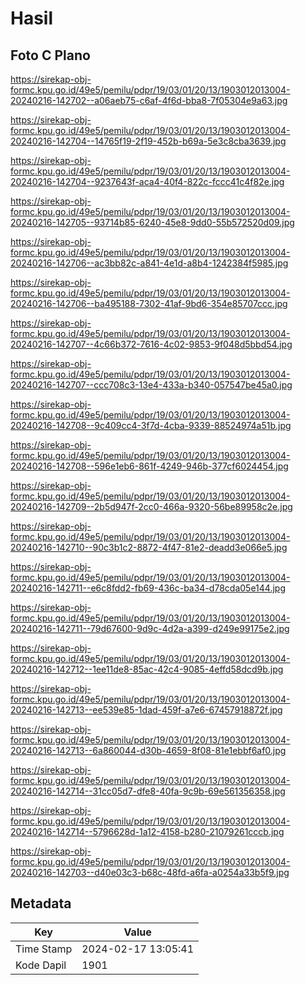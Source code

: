 # Hasil

## Foto C Plano

https://sirekap-obj-formc.kpu.go.id/49e5/pemilu/pdpr/19/03/01/20/13/1903012013004-20240216-142702--a06aeb75-c6af-4f6d-bba8-7f05304e9a63.jpg

https://sirekap-obj-formc.kpu.go.id/49e5/pemilu/pdpr/19/03/01/20/13/1903012013004-20240216-142704--14765f19-2f19-452b-b69a-5e3c8cba3639.jpg

https://sirekap-obj-formc.kpu.go.id/49e5/pemilu/pdpr/19/03/01/20/13/1903012013004-20240216-142704--9237643f-aca4-40f4-822c-fccc41c4f82e.jpg

https://sirekap-obj-formc.kpu.go.id/49e5/pemilu/pdpr/19/03/01/20/13/1903012013004-20240216-142705--93714b85-6240-45e8-9dd0-55b572520d09.jpg

https://sirekap-obj-formc.kpu.go.id/49e5/pemilu/pdpr/19/03/01/20/13/1903012013004-20240216-142706--ac3bb82c-a841-4e1d-a8b4-1242384f5985.jpg

https://sirekap-obj-formc.kpu.go.id/49e5/pemilu/pdpr/19/03/01/20/13/1903012013004-20240216-142706--ba495188-7302-41af-9bd6-354e85707ccc.jpg

https://sirekap-obj-formc.kpu.go.id/49e5/pemilu/pdpr/19/03/01/20/13/1903012013004-20240216-142707--4c66b372-7616-4c02-9853-9f048d5bbd54.jpg

https://sirekap-obj-formc.kpu.go.id/49e5/pemilu/pdpr/19/03/01/20/13/1903012013004-20240216-142707--ccc708c3-13e4-433a-b340-057547be45a0.jpg

https://sirekap-obj-formc.kpu.go.id/49e5/pemilu/pdpr/19/03/01/20/13/1903012013004-20240216-142708--9c409cc4-3f7d-4cba-9339-88524974a51b.jpg

https://sirekap-obj-formc.kpu.go.id/49e5/pemilu/pdpr/19/03/01/20/13/1903012013004-20240216-142708--596e1eb6-861f-4249-946b-377cf6024454.jpg

https://sirekap-obj-formc.kpu.go.id/49e5/pemilu/pdpr/19/03/01/20/13/1903012013004-20240216-142709--2b5d947f-2cc0-466a-9320-56be89958c2e.jpg

https://sirekap-obj-formc.kpu.go.id/49e5/pemilu/pdpr/19/03/01/20/13/1903012013004-20240216-142710--90c3b1c2-8872-4f47-81e2-deadd3e066e5.jpg

https://sirekap-obj-formc.kpu.go.id/49e5/pemilu/pdpr/19/03/01/20/13/1903012013004-20240216-142711--e6c8fdd2-fb69-436c-ba34-d78cda05e144.jpg

https://sirekap-obj-formc.kpu.go.id/49e5/pemilu/pdpr/19/03/01/20/13/1903012013004-20240216-142711--79d67600-9d9c-4d2a-a399-d249e99175e2.jpg

https://sirekap-obj-formc.kpu.go.id/49e5/pemilu/pdpr/19/03/01/20/13/1903012013004-20240216-142712--1ee11de8-85ac-42c4-9085-4effd58dcd9b.jpg

https://sirekap-obj-formc.kpu.go.id/49e5/pemilu/pdpr/19/03/01/20/13/1903012013004-20240216-142713--ee539e85-1dad-459f-a7e6-67457918872f.jpg

https://sirekap-obj-formc.kpu.go.id/49e5/pemilu/pdpr/19/03/01/20/13/1903012013004-20240216-142713--6a860044-d30b-4659-8f08-81e1ebbf6af0.jpg

https://sirekap-obj-formc.kpu.go.id/49e5/pemilu/pdpr/19/03/01/20/13/1903012013004-20240216-142714--31cc05d7-dfe8-40fa-9c9b-69e561356358.jpg

https://sirekap-obj-formc.kpu.go.id/49e5/pemilu/pdpr/19/03/01/20/13/1903012013004-20240216-142714--5796628d-1a12-4158-b280-21079261cccb.jpg

https://sirekap-obj-formc.kpu.go.id/49e5/pemilu/pdpr/19/03/01/20/13/1903012013004-20240216-142703--d40e03c3-b68c-48fd-a6fa-a0254a33b5f9.jpg


## Metadata

| Key        | Value               |
| ---------- | ------------------- |
| Time Stamp | 2024-02-17 13:05:41 |
| Kode Dapil | 1901                |



